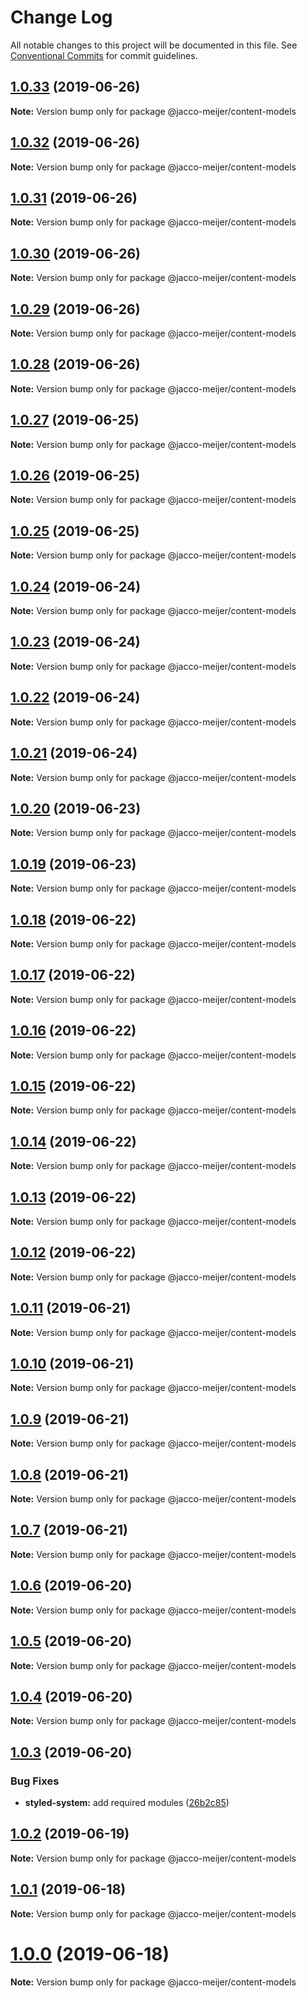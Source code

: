 # Change Log

All notable changes to this project will be documented in this file.
See [Conventional Commits](https://conventionalcommits.org) for commit guidelines.

## [1.0.33](https://github.com/jaccomeijer/wheelroom/compare/@jacco-meijer/content-models@1.0.32...@jacco-meijer/content-models@1.0.33) (2019-06-26)

**Note:** Version bump only for package @jacco-meijer/content-models





## [1.0.32](https://github.com/jaccomeijer/wheelroom/compare/@jacco-meijer/content-models@1.0.31...@jacco-meijer/content-models@1.0.32) (2019-06-26)

**Note:** Version bump only for package @jacco-meijer/content-models





## [1.0.31](https://github.com/jaccomeijer/wheelroom/compare/@jacco-meijer/content-models@1.0.30...@jacco-meijer/content-models@1.0.31) (2019-06-26)

**Note:** Version bump only for package @jacco-meijer/content-models





## [1.0.30](https://github.com/jaccomeijer/wheelroom/compare/@jacco-meijer/content-models@1.0.29...@jacco-meijer/content-models@1.0.30) (2019-06-26)

**Note:** Version bump only for package @jacco-meijer/content-models





## [1.0.29](https://github.com/jaccomeijer/wheelroom/compare/@jacco-meijer/content-models@1.0.28...@jacco-meijer/content-models@1.0.29) (2019-06-26)

**Note:** Version bump only for package @jacco-meijer/content-models





## [1.0.28](https://github.com/jaccomeijer/wheelroom/compare/@jacco-meijer/content-models@1.0.27...@jacco-meijer/content-models@1.0.28) (2019-06-26)

**Note:** Version bump only for package @jacco-meijer/content-models





## [1.0.27](https://github.com/jaccomeijer/wheelroom/compare/@jacco-meijer/content-models@1.0.26...@jacco-meijer/content-models@1.0.27) (2019-06-25)

**Note:** Version bump only for package @jacco-meijer/content-models





## [1.0.26](https://github.com/jaccomeijer/wheelroom/compare/@jacco-meijer/content-models@1.0.25...@jacco-meijer/content-models@1.0.26) (2019-06-25)

**Note:** Version bump only for package @jacco-meijer/content-models





## [1.0.25](https://github.com/jaccomeijer/wheelroom/compare/@jacco-meijer/content-models@1.0.24...@jacco-meijer/content-models@1.0.25) (2019-06-25)

**Note:** Version bump only for package @jacco-meijer/content-models





## [1.0.24](https://github.com/jaccomeijer/wheelroom/compare/@jacco-meijer/content-models@1.0.23...@jacco-meijer/content-models@1.0.24) (2019-06-24)

**Note:** Version bump only for package @jacco-meijer/content-models





## [1.0.23](https://github.com/jaccomeijer/wheelroom/compare/@jacco-meijer/content-models@1.0.22...@jacco-meijer/content-models@1.0.23) (2019-06-24)

**Note:** Version bump only for package @jacco-meijer/content-models





## [1.0.22](https://github.com/jaccomeijer/wheelroom/compare/@jacco-meijer/content-models@1.0.21...@jacco-meijer/content-models@1.0.22) (2019-06-24)

**Note:** Version bump only for package @jacco-meijer/content-models





## [1.0.21](https://github.com/jaccomeijer/wheelroom/compare/@jacco-meijer/content-models@1.0.20...@jacco-meijer/content-models@1.0.21) (2019-06-24)

**Note:** Version bump only for package @jacco-meijer/content-models





## [1.0.20](https://github.com/jaccomeijer/wheelroom/compare/@jacco-meijer/content-models@1.0.19...@jacco-meijer/content-models@1.0.20) (2019-06-23)

**Note:** Version bump only for package @jacco-meijer/content-models





## [1.0.19](https://github.com/jaccomeijer/wheelroom/compare/@jacco-meijer/content-models@1.0.18...@jacco-meijer/content-models@1.0.19) (2019-06-23)

**Note:** Version bump only for package @jacco-meijer/content-models





## [1.0.18](https://github.com/jaccomeijer/wheelroom/compare/@jacco-meijer/content-models@1.0.17...@jacco-meijer/content-models@1.0.18) (2019-06-22)

**Note:** Version bump only for package @jacco-meijer/content-models





## [1.0.17](https://github.com/jaccomeijer/wheelroom/compare/@jacco-meijer/content-models@1.0.16...@jacco-meijer/content-models@1.0.17) (2019-06-22)

**Note:** Version bump only for package @jacco-meijer/content-models





## [1.0.16](https://github.com/jaccomeijer/wheelroom/compare/@jacco-meijer/content-models@1.0.15...@jacco-meijer/content-models@1.0.16) (2019-06-22)

**Note:** Version bump only for package @jacco-meijer/content-models





## [1.0.15](https://github.com/jaccomeijer/wheelroom/compare/@jacco-meijer/content-models@1.0.14...@jacco-meijer/content-models@1.0.15) (2019-06-22)

**Note:** Version bump only for package @jacco-meijer/content-models





## [1.0.14](https://github.com/jaccomeijer/wheelroom/compare/@jacco-meijer/content-models@1.0.13...@jacco-meijer/content-models@1.0.14) (2019-06-22)

**Note:** Version bump only for package @jacco-meijer/content-models





## [1.0.13](https://github.com/jaccomeijer/wheelroom/compare/@jacco-meijer/content-models@1.0.12...@jacco-meijer/content-models@1.0.13) (2019-06-22)

**Note:** Version bump only for package @jacco-meijer/content-models





## [1.0.12](https://github.com/jaccomeijer/wheelroom/compare/@jacco-meijer/content-models@1.0.11...@jacco-meijer/content-models@1.0.12) (2019-06-22)

**Note:** Version bump only for package @jacco-meijer/content-models





## [1.0.11](https://github.com/jaccomeijer/wheelroom/compare/@jacco-meijer/content-models@1.0.10...@jacco-meijer/content-models@1.0.11) (2019-06-21)

**Note:** Version bump only for package @jacco-meijer/content-models





## [1.0.10](https://github.com/jaccomeijer/wheelroom/compare/@jacco-meijer/content-models@1.0.9...@jacco-meijer/content-models@1.0.10) (2019-06-21)

**Note:** Version bump only for package @jacco-meijer/content-models





## [1.0.9](https://github.com/jaccomeijer/wheelroom/compare/@jacco-meijer/content-models@1.0.8...@jacco-meijer/content-models@1.0.9) (2019-06-21)

**Note:** Version bump only for package @jacco-meijer/content-models





## [1.0.8](https://github.com/jaccomeijer/wheelroom/compare/@jacco-meijer/content-models@1.0.7...@jacco-meijer/content-models@1.0.8) (2019-06-21)

**Note:** Version bump only for package @jacco-meijer/content-models





## [1.0.7](https://github.com/jaccomeijer/wheelroom/compare/@jacco-meijer/content-models@1.0.6...@jacco-meijer/content-models@1.0.7) (2019-06-21)

**Note:** Version bump only for package @jacco-meijer/content-models





## [1.0.6](https://github.com/jaccomeijer/wheelroom/compare/@jacco-meijer/content-models@1.0.5...@jacco-meijer/content-models@1.0.6) (2019-06-20)

**Note:** Version bump only for package @jacco-meijer/content-models





## [1.0.5](https://github.com/jaccomeijer/wheelroom/compare/@jacco-meijer/content-models@1.0.4...@jacco-meijer/content-models@1.0.5) (2019-06-20)

**Note:** Version bump only for package @jacco-meijer/content-models





## [1.0.4](https://github.com/jaccomeijer/wheelroom/compare/@jacco-meijer/content-models@1.0.3...@jacco-meijer/content-models@1.0.4) (2019-06-20)

**Note:** Version bump only for package @jacco-meijer/content-models





## [1.0.3](https://github.com/jaccomeijer/wheelroom/compare/@jacco-meijer/content-models@1.0.2...@jacco-meijer/content-models@1.0.3) (2019-06-20)


### Bug Fixes

* **styled-system:** add required modules ([26b2c85](https://github.com/jaccomeijer/wheelroom/commit/26b2c85))





## [1.0.2](https://github.com/jaccomeijer/wheelroom/compare/@jacco-meijer/content-models@1.0.1...@jacco-meijer/content-models@1.0.2) (2019-06-19)

**Note:** Version bump only for package @jacco-meijer/content-models





## [1.0.1](https://github.com/jaccomeijer/wheelroom/compare/@jacco-meijer/content-models@1.0.0...@jacco-meijer/content-models@1.0.1) (2019-06-18)

**Note:** Version bump only for package @jacco-meijer/content-models





# [1.0.0](https://github.com/jaccomeijer/wheelroom/compare/@jacco-meijer/content-models@0.1.3...@jacco-meijer/content-models@1.0.0) (2019-06-18)

**Note:** Version bump only for package @jacco-meijer/content-models

